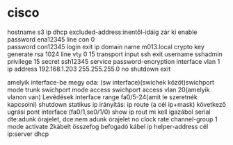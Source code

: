 # cisco
hostname s3
ip dhcp excluded-address:inentől-idáig zár ki
enable password ena12345
line con 0	
password con12345
login
exit
ip domain name m013.local
crypto key generate rsa
1024
line vty 0 15
transport input ssh
exit
username sshadmin privilege 15 secret ssh12345
service password-encryption
interface vlan 1
ip address 192.168.1.203 255.255.255.0
no shutdown
exit

amelyik interface-be megy oda:
(sw interface)(swichek közöt)swichport mode trunk
swichport mode access
swichport access vlan 20(amelyik vlanon van)
Levédések
interface range fa0/5-24(amit le szeretnék kapcsolni)
shutdown
statikus ip irányítás:
ip route (a cél ip+mask) következő ugrási pont interface (fa0/1,se0/1/0)
show ip rout mi kell igazábol 
serial dte:adunk órajelet, dce:nem adunk órajelet
no clock rate
channel-group 1 mode activate 2kábelt összefog
befogadó kábel ip helper-address cél ip:server dhcp




